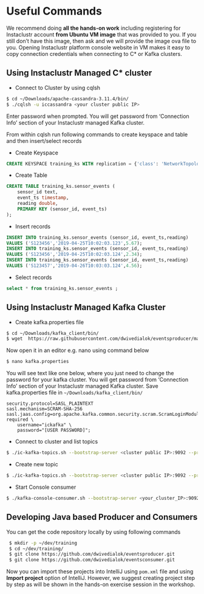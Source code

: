 # Useful Commands
We recommend doing **all the hands-on work** including registering for Instaclustr account **from Ubuntu VM image** that was provided to you. If you still don’t have this image, then ask and we will provide the image ova file to you. Opening Instaclustr platform console website in VM makes it easy to copy connection credentials when connecting to C* or Kafka clusters.

## Using Instaclustr Managed C* cluster
- Connect to Cluster by using cqlsh
```bash
$ cd ~/Downloads/apache-cassandra-3.11.4/bin/
$ ./cqlsh -u iccassandra <your cluster public IP>
```
Enter password when prompted. You will get password from ‘Connection Info’ section of your Instaclustr managed Kafka cluster.


From within cqlsh run following commands to create keyspace and table and then insert/select records
- Create Keyspace
```sql
CREATE KEYSPACE training_ks WITH replication = {'class': 'NetworkTopologyStrategy', '<Your DC e.g. AWS_VPC_US_WEST_2>': '3'} 
```
- Create Table
```sql
CREATE TABLE training_ks.sensor_events (
    sensor_id text,
    event_ts timestamp,
    reading double,
    PRIMARY KEY (sensor_id, event_ts)
);
```
- Insert records
```sql
INSERT INTO training_ks.sensor_events (sensor_id, event_ts,reading)
VALUES ('S123456','2019-04-25T10:02:03.123',5.67);
INSERT INTO training_ks.sensor_events (sensor_id, event_ts,reading)
VALUES ('S123456','2019-04-25T10:02:03.124',2.34);
INSERT INTO training_ks.sensor_events (sensor_id, event_ts,reading)
VALUES ('S123457','2019-04-26T10:03:03.124',4.56);
```
- Select records
```sql
select * from training_ks.sensor_events ;
```


## Using Instaclustr Managed Kafka Cluster
- Create kafka.properties file
```bash
$ cd ~/Downloads/kafka_client/bin/
$ wget  https://raw.githubusercontent.com/dwivedialok/eventsproducer/master/kafka.properties
```
Now open it in an editor e.g. nano using command below
```bash
$ nano kafka.properties
```
You will see text like one below, where you just need to change the password for your kafka cluster. You will get password from ‘Connection Info’ section of your Instaclustr managed Kafka cluster.
Save kafka.properties file in `~/Downloads/kafka_client/bin/`
```text
security.protocol=SASL_PLAINTEXT
sasl.mechanism=SCRAM-SHA-256 sasl.jaas.config=org.apache.kafka.common.security.scram.ScramLoginModule required \
    username="ickafka" \
    password="[USER PASSWORD]";
```

- Connect to cluster and list topics
```bash
$ ./ic-kafka-topics.sh --bootstrap-server <cluster public IP>:9092 --properties-file kafka.properties --list
```
- Create new topic
```bash
$ ./ic-kafka-topics.sh --bootstrap-server <cluster public IP>:9092 --properties-file kafka.properties --create --topic events --replication-factor 3 --partitions 3
```
- Start Console consumer
```bash
$ ./kafka-console-consumer.sh --bootstrap-server <your_cluster_IP>:9092 --consumer.config kafka.properties --topic events
```

## Developing Java based Producer and Consumers

You can get the code repository locally by using following commands

```bash
 $ mkdir -p ~/dev/training
 $ cd ~/dev/training/
 $ git clone https://github.com/dwivedialok/eventsproducer.git
 $ git clone https://github.com/dwivedialok/eventsconsumer.git
```

Now you can import these projects into IntelliJ using `pom.xml` file and using **Import project** option of IntelliJ. However, we suggest creating project step by step as will be shown in the hands-on exercise session in the workshop. 
